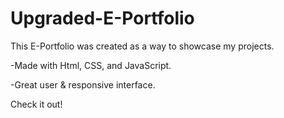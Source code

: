 # Upgraded-E-Portfolio

This E-Portfolio was created as a way to showcase my projects. 

-Made with Html, CSS, and JavaScript.

-Great user & responsive interface.

Check it out!
